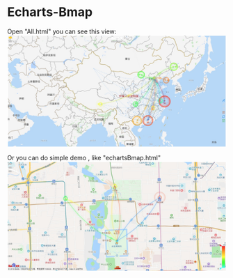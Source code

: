 # Echarts-Bmap
Open "All.html" you can see this view:
 ![图片不存在](https://github.com/eguitarkchen/Echarts-Bmap/blob/master/All.jpg?raw=true)

Or you can do simple demo , like "echartsBmap.html"
![图片不存在](https://github.com/eguitarkchen/Echarts-Bmap/blob/master/echartsBmap.jpg?raw=true)
